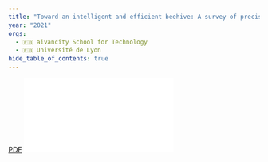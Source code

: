```yaml
---
title: "Toward an intelligent and efficient beehive: A survey of precision beekeeping systems and services"
year: "2021"
orgs:
  - 🇫🇷 aivancity School for Technology
  - 🇫🇷 Université de Lyon
hide_table_of_contents: true
---
```

[PDF](pdfs/surveyPB_hal.pdf)
![](pdfs/surveyPB_hal.pdf)